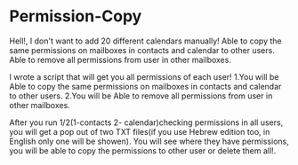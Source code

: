 # Permission-Copy
Hell!, I don't want to add 20 different calendars manually!
Able to copy the same permissions on mailboxes in contacts and calendar to other users.
Able to remove all permissions from user in other mailboxes.

I wrote a script that will get you all permissions of each user!
1.You will be Able to copy the same permissions on mailboxes in contacts and calendar to other users.
2.You will be Able to remove all permissions from user in other mailboxes.

After you run 1/2(1-contacts 2- calendar)checking permissions in all users, you will get a pop out of two TXT files(if you use Hebrew edition too, in English only one will be showen).
You will see where they have permissions, you will be able to copy the permissions to other user or delete them all!.
